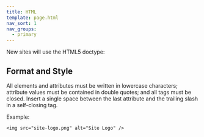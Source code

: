 ```yaml
---
title: HTML
template: page.html
nav_sort: 1
nav_groups:
  - primary
---
```


New sites will use the HTML5 doctype:
<!DOCTYPE html>

## Format and Style
All elements and attributes must be written in lowercase characters; attribute values must be contained in double quotes; and all tags must be closed. Insert a single space between the last attribute and the trailing slash in a self-closing tag.

Example:
```
<img src="site-logo.png" alt="Site Logo" />
```

